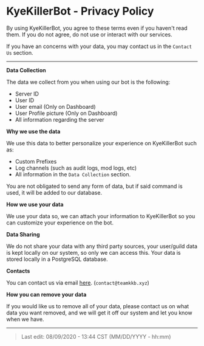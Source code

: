 # KyeKillerBot - Privacy Policy

By using KyeKillerBot, you agree to these terms even if you haven't read them. If you do not agree, do not use or interact with our services.

If you have an concerns with your data, you may contact us in the `Contact Us` section.

---

**Data Collection**

The data we collect from you when using our bot is the following:

- Server ID
- User ID
- User email (Only on Dashboard)
- User Profile picture (Only on Dashboard)
- All information regarding the server

**Why we use the data**

We use this data to better personalize your experience on KyeKillerBot such as:

- Custom Prefixes
- Log channels (such as audit logs, mod logs, etc)
- All information in the `Data Collection` section.

You are not obligated to send any form of data, but if said command is used, it will be added to our database.

**How we use your data**

We use your data so, we can attach your information to KyeKillerBot so you can customize your experience on the bot.

**Data Sharing**

We do not share your data with any third party sources, your user/guild data is kept locally on our system, so only we can access this. Your data is stored locally in a PostgreSQL database.

**Contacts**

You can contact us via email [here](mailto:contact@teamkkb.xyz?subject=Privacy%20Policy). (`contact@teamkkb.xyz`)

**How you can remove your data**

If you would like us to remove all of your data, please contact us on what data you want removed, and we will get it off our system and let you know when we have.

---

> Last edit: 08/09/2020 - 13:44 CST (MM/DD/YYYY - hh:mm)

